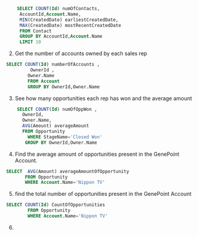 

```sql
    SELECT COUNT(Id) numOfContacts,
     AccountId,Account.Name,
     MIN(CreatedDate) earliestCreatedDate,
     MAX(CreatedDate) mostRecentCreatedDate
     FROM Contact
     GROUP BY AccountId,Account.Name
     LIMIT 10
```

2. Get the number of accounts owned by each sales rep 

```sql
SELECT COUNT(Id) numberOfAccounts , 
         OwnerId ,
        Owner.Name 
        FROM Account 
        GROUP BY OwnerId,Owner.Name
```

3. See how many opportunities each rep has won and the average amount
```sql
    SELECT COUNT(Id) numOfOppWon ,
      OwnerId,
      Owner.Name,
      AVG(Amount) averageAmount
      FROM Opportunity
        WHERE StageName='Closed Won'
       GROUP BY OwnerId,Owner.Name
```

4.  Find the average amount of opportunities present in the GenePoint Account.
 ```sql
SELECT  AVG(Amount) averageAmountOfOpportunity 
		FROM Opportunity 
		WHERE Account.Name='Nippon TV'
 ```

5. find the total number of opportunities present in the GenePoint Account
```sql
SELECT COUNT(Id) CountOfOpportunities 
		FROM Opportunity 
		WHERE Account.Name='Nippon TV'
```
6. 
```sql

```